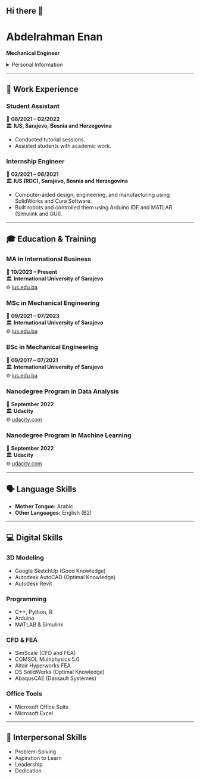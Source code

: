 ## Hi there 👋

<!--
**AbdelrahmanEnan/AbdelrahmanEnan** is a ✨ _special_ ✨ repository because its `README.md` (this file) appears on your GitHub profile.

Here are some ideas to get you started:

- 🔭 I’m currently working on ...
- 🌱 I’m currently learning ...
- 👯 I’m looking to collaborate on ...
- 🤔 I’m looking for help with ...
- 💬 Ask me about ...
- 📫 How to reach me: ...
- 😄 Pronouns: ...
- ⚡ Fun fact: ...

<details>
<summary>
Installation
</summary>

## Installation
</details>

-->
# Abdelrahman Enan
**Mechanical Engineer**
<details>
  <summary>
    Personal Information
  </summary>
  ##  Personal Information
  📍 **Address:** Ferhat paše, Sokolovića, 71210, Sarajevo, Bosnia and Herzegovina  
  📧 **Email:** [a.enan7140@gmail.com](mailto:a.enan7140@gmail.com)  
  📞 **Phone:** (+387) 62475928  
  🔗 **GitHub:** [github.com/AbdelrahmanEnan](https://github.com/AbdelrahmanEnan)  
  🔗 **LinkedIn:** [linkedin.com/in/abdelrahman-enan-7405b6161](https://www.linkedin.com/in/abdelrahman-enan-7405b6161)  
  🎂 **Date of Birth:** 14/07/1997  
  🌍 **Nationality:** Egyptian  
</details>




---

## 🏢 Work Experience

### **Student Assistant**  
📅 **08/2021 – 02/2022**  
🏛️ **IUS, Sarajevo, Bosnia and Herzegovina**  
- Conducted tutorial sessions.
- Assisted students with academic work.

### **Internship Engineer**  
📅 **02/2021 – 06/2021**  
🏛️ **IUS (RDC), Sarajevo, Bosnia and Herzegovina**  
- Computer-aided design, engineering, and manufacturing using SolidWorks and Cura Software.
- Built robots and controlled them using Arduino IDE and MATLAB (Simulink and GUI).

---

## 🎓 Education & Training

### **MA in International Business**  
📅 **10/2023 – Present**  
🏛️ **International University of Sarajevo**  
🌐 [ius.edu.ba](http://www.ius.edu.ba/)

### **MSc in Mechanical Engineering**  
📅 **09/2021 – 07/2023**  
🏛️ **International University of Sarajevo**  
🌐 [ius.edu.ba](http://www.ius.edu.ba/)

### **BSc in Mechanical Engineering**  
📅 **09/2017 – 07/2021**  
🏛️ **International University of Sarajevo**  
🌐 [ius.edu.ba](http://www.ius.edu.ba/)

### **Nanodegree Program in Data Analysis**  
📅 **September 2022**  
🏛️ **Udacity**  
🌐 [udacity.com](https://www.udacity.com/)

### **Nanodegree Program in Machine Learning**  
📅 **September 2022**  
🏛️ **Udacity**  
🌐 [udacity.com](https://www.udacity.com/)

---

## 🗣 Language Skills

- **Mother Tongue:** Arabic  
- **Other Languages:** English (B2)  

---

## 💻 Digital Skills

### **3D Modeling**
- Google SketchUp (Good Knowledge)
- Autodesk AutoCAD (Optimal Knowledge)
- Autodesk Revit

### **Programming**
- C++, Python, R
- Arduino
- MATLAB & Simulink

### **CFD & FEA**
- SimScale (CFD and FEA)
- COMSOL Multiphysics 5.0
- Altair Hyperworks FEA
- DS SolidWorks (Optimal Knowledge)
- AbaqusCAE (Dassault Systèmes)

### **Office Tools**
- Microsoft Office Suite
- Microsoft Excel

---

## 🤝 Interpersonal Skills

- Problem-Solving
- Aspiration to Learn
- Leadership
- Dedication
